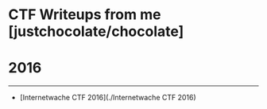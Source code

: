 # CTF Writeups from me [justchocolate/chocolate]

# 2016
---
* [Internetwache CTF 2016](./Internetwache CTF 2016)